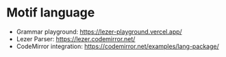 # Motif language

- Grammar playground: https://lezer-playground.vercel.app/
- Lezer Parser: https://lezer.codemirror.net/
- CodeMirror integration: https://codemirror.net/examples/lang-package/
